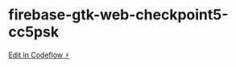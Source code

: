 # firebase-gtk-web-checkpoint5-cc5psk

[Edit in Codeflow ⚡️](https://stackblitz.com/~/github.com/DanteRN300/firebase-gtk-web-checkpoint5-cc5psk)